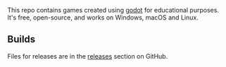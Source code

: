 This repo contains games created using [godot][godot] for educational purposes. It's free, open-source, and works on Windows, macOS and Linux.

Builds
------

Files for releases are in the [releases][releases] section on GitHub.

[godot]: https://godotengine.org/
[releases]: https://github.com/iury/godot_games/releases
